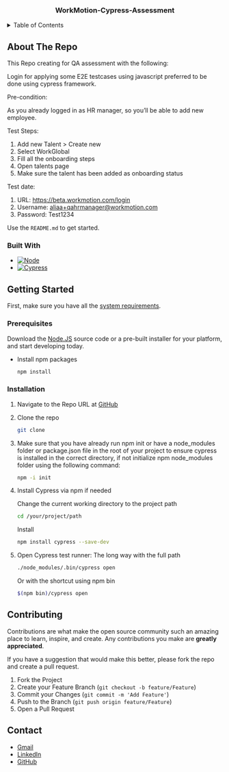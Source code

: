 <h3 align="center"> WorkMotion-Cypress-Assessment</h3>


<!-- TABLE OF CONTENTS -->
<details>
  <summary>Table of Contents</summary>
  <ol>
    <li>
      <a href="#about-the-project">About The Repo</a>
      <ul>
        <li><a href="#built-with">Built With</a></li>
      </ul>
    </li>
    <li>
      <a href="#getting-started">Getting Started</a>
      <ul>
        <li><a href="#prerequisites">Prerequisites</a></li>
        <li><a href="#installation">Installation</a></li>
      </ul>
    </li>
    <li><a href="#contributing">Contributing</a></li>
    <li><a href="#contact">Contact</a></li>
  </ol>
</details>


<!-- ABOUT THE Repo -->
## About The Repo

This Repo creating for QA assessment with the following:

Login for applying some E2E testcases using javascript preferred to be done using cypress framework.

Pre-condition: 

As you already logged in as HR manager, so you’ll be able to add new employee.

Test Steps:
1. Add new Talent > Create new
2. Select WorkGlobal 
3. Fill all the onboarding steps
4. Open talents page
5. Make sure the talent has been added as onboarding status

Test date:

1. URL: https://beta.workmotion.com/login
2. Username: aliaa+qahrmanager@workmotion.com
3. Password: Test1234

Use the `README.md` to get started.

### Built With

* [![Node][Node.js]][Node-url]
* [![Cypress][Cypress.io]][Cypress-url]


<!-- GETTING STARTED -->
## Getting Started

First, make sure you have all the [system requirements](https://docs.cypress.io/guides/getting-started/installing-cypress#System-requirements).

### Prerequisites

Download the [Node.JS](https://nodejs.org/en/download/) source code or a pre-built installer for your platform, and start developing today.
* Install npm packages
   ```sh
   npm install
   
### Installation

1. Navigate to the Repo URL at [GitHub](https://github.com/ahmed-madyan/workmotion-cypress-assessment)
2. Clone the repo
   ```sh
   git clone
   ```
3. Make sure that you have already run npm init or have a node_modules folder or package.json file in the root of your project 
to ensure cypress is installed in the correct directory, if not initialize npm node_modules folder using the following command:
   ```sh
   npm -i init
   ```
4. Install Cypress via npm if needed
   
   Change the current working directory to the project path
   ```sh
   cd /your/project/path
   ```
   Install
   ```sh
   npm install cypress --save-dev
   ```
4. Open Cypress test runner:
   The long way with the full path
   ```sh
   ./node_modules/.bin/cypress open
   ```
   Or with the shortcut using npm bin
   ```sh
   $(npm bin)/cypress open
   ```

<!-- CONTRIBUTING -->
## Contributing

Contributions are what make the open source community such an amazing place to learn, inspire, and create. Any contributions you make are **greatly appreciated**.

If you have a suggestion that would make this better, please fork the repo and create a pull request.

1. Fork the Project
2. Create your Feature Branch (`git checkout -b feature/Feature`)
3. Commit your Changes (`git commit -m 'Add Feature'`)
4. Push to the Branch (`git push origin feature/Feature`)
5. Open a Pull Request

<!-- CONTACT -->
## Contact

* [Gmail](mailto:ahmed.madyan01@gmail.com)
* [LinkedIn](https://www.linkedin.com/in/ahmed-madyan/)
* [GitHub](https://github.com/ahmed-madyan)


<!-- MARKDOWN LINKS & IMAGES -->
[Node-url]: https://nodejs.org/
[Node.js]: https://nodejs.org/static/images/logo.svg
[Cypress.io]: https://upload.wikimedia.org/wikipedia/commons/6/6d/CyPress_logo.svg
[Cypress-url]: https://www.cypress.io/
